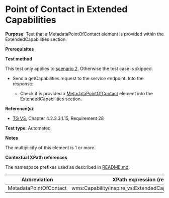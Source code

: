 # Point of Contact in Extended Capabilities

**Purpose**: Test that a MetadataPointOfContact element is provided within the ExtendedCapabilities section.

**Prerequisites**

**Test method**

This test only applies to [scenario 2](./README.md#scenarios). Otherwise the test case is skipped.

* Send a getCapabilities request to the service endpoint. Into the response:

  * Check if is provided a [MetadataPointOfContact](#MetadataPointOfContact) element into the ExtendedCapabilities section.

**Reference(s)**:
* [TG VS](./README.md#ref_TG_VS), Chapter 4.2.3.3.1.15, Requirement 28

**Test type**: Automated

**Notes**

The multiplicity of this element is 1 or more.

**Contextual XPath references**

The namespace prefixes used as described in [README.md](./README.md#namespaces).

Abbreviation                                               |  XPath expression (relative to wms:WMS_Capabilities)
---------------------------------------------------------- | -------------------------------------------------------------------------
MetadataPointOfContact <a name="MetadataPointOfContact"></a> | wms:Capability/inspire_vs:ExtendedCapabilities/inspire_common:MetadataPointOfContact